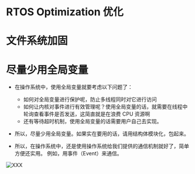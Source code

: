 # RTOS Optimization 优化



# 文件系统加固



# 尽量少用全局变量  

- 在操作系统中，使用全局变量就要考虑以下问题了：  
  - 如何对全局变量进行保护呢，防止多线程同时对它进行访问  
  - 如何让内核对事件进行有效管理呢？使用全局变量的话，就需要在线程中轮询查看事件是否发送，这简直就是在浪费 CPU 资源啊
  - 还有等待超时机制，使用全局变量的话需要用户自己去实现。  

- 所以，尽量少用全局变量。如果实在要用的话，请用结构体模块化，包起来。
- 所以，在操作系统中，还是使用操作系统给我们提供的通信机制就好了，简单方便还实用。 例如，用事件（Event）来通信。 



![XXX](figures/XXX.jpg)



